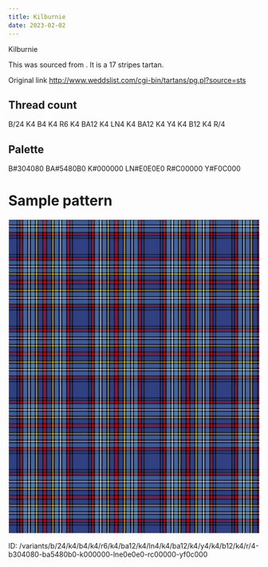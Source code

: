 ```yaml
---
title: Kilburnie
date: 2023-02-02
---
```

Kilburnie

This was sourced from <no value>.  It is a 17 stripes tartan.

Original link http://www.weddslist.com/cgi-bin/tartans/pg.pl?source=sts

## Thread count
B/24 K4 B4 K4 R6 K4 BA12 K4 LN4 K4 BA12 K4 Y4 K4 B12 K4 R/4

## Palette
B#304080 BA#5480B0 K#000000 LN#E0E0E0 R#C00000 Y#F0C000

# Sample pattern

![Tartan detail](tartan.png "B/24 K4 B4 K4 R6 K4 BA12 K4 LN4 K4 BA12 K4 Y4 K4 B12 K4 R/4 tartan")

ID: /variants/b/24/k4/b4/k4/r6/k4/ba12/k4/ln4/k4/ba12/k4/y4/k4/b12/k4/r/4-b304080-ba5480b0-k000000-lne0e0e0-rc00000-yf0c000